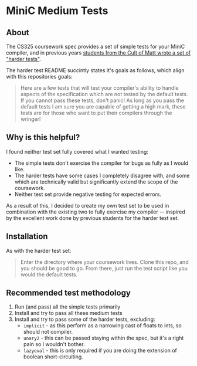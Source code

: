 # MiniC Medium Tests

## About

The CS325 coursework spec provides a set of simple tests for your MiniC compiler, and in previous years [students from the Cult of Matt wrote a set of "harder tests"](https://github.com/codethulu/CS325-coursework-tests).

The harder test README succintly states it's goals as follows, which align with this repositories goals:

> Here are a few tests that will test your compiler's ability to handle aspects of the specification which are not tested by the default tests. If you cannot pass these tests, don't panic! As long as you pass the default tests I am sure you are capable of getting a high mark, these tests are for those who want to put their compilers through the wringer!

## Why is this helpful?

I found neither test set fully covered what I wanted testing:

* The simple tests don't exercise the compiler for bugs as fully as I would like.
* The harder tests have some cases I completely disagree with, and some which are technically valid but significantly extend the scope of the coursework.
* Neither test set provide negative testing for expected errors.

As a result of this, I decided to create my own test set to be used in combination with the existing two to fully exercise my compiler -- inspired by the excellent work done by previous students for the harder test set.

## Installation

As with the harder test set:

> Enter the directory where your coursework lives. Clone this repo, and you should be good to go. From there, just run the test script like you would the default tests.

## Recommended test methodology

1. Run (and pass) all the simple tests primarily
2. Install and try to pass all these medium tests
3. Install and try to pass some of the harder tests, excluding:
   * `implicit` - as this perform as a narrowing cast of floats to ints, so should not compiler.
   * `unary2` - this can be passed staying within the spec, but it's a right pain so I wouldn't bother.
   * `lazyeval` - this is only required if you are doing the extension of boolean short-circuiting.
